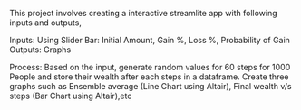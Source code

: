 This project involves creating a interactive streamlite app with following inputs and outputs,

Inputs: Using Slider Bar: Initial Amount, Gain %, Loss %, Probability of Gain
Outputs: Graphs

Process:
Based on the input, generate random values for 60 steps for 1000 People and store their wealth after each steps in a dataframe.
Create three graphs such as Ensemble average (Line Chart using Altair), Final wealth v/s steps (Bar Chart using Altair),etc
